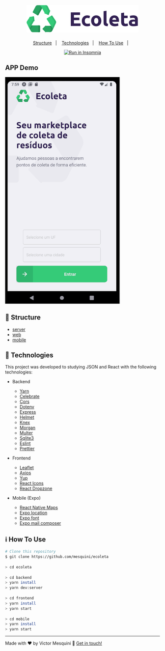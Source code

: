 <h1 align='center'><img src=".github/logo.svg" alt="fundo"/></h1>

<!-- <h3 align="center">
  :construction: In construction :construction:
</h3> -->

<p align="center">
  <a href="#tokyo_tower-structure">Structure</a>&nbsp;&nbsp;&nbsp;|&nbsp;&nbsp;&nbsp;
  <a href="#rocket-technologies">Technologies</a>&nbsp;&nbsp;&nbsp;|&nbsp;&nbsp;&nbsp;
  <a href="#information_source-how-to-use">How To Use</a>&nbsp;&nbsp;&nbsp;|&nbsp;&nbsp;&nbsp;
</p>

<p align="center">
  <a href="https://insomnia.rest/run/?label=Ecoleta&uri=https%3A%2F%2Fraw.githubusercontent.com%2Fmesquini%2Fecoleta%2Fmaster%2FInsomnia_2020-06-06.json" target="_blank"><img src="https://insomnia.rest/images/run.svg" alt="Run in Insomnia"></a>
</p>

<p align="center">
  <h2>APP Demo</h2>
  <img src=".github/ecoleta.gif" alt="git">
</p>

## :tokyo_tower: Structure

- [server](https://github.com/mesquini/ecoleta/tree/master/server)
- [web](https://github.com/mesquini/ecoleta/tree/master/web)
- [mobile](https://github.com/mesquini/ecoleta/tree/master/mobile)

## :rocket: Technologies

This project was developed to studying JSON and React with the following technologies:

- Backend

  - [Yarn][yarn]
  - [Celebrate](https://github.com/arb/celebrate)
  - [Cors](https://github.com/expressjs/cors)
  - [Dotenv](https://github.com/motdotla/dotenv)
  - [Express](https://www.npmjs.com/package/express)
  - [Helmet](https://www.npmjs.com/package/helmet)
  - [Knex](https://www.npmjs.com/package/knex)
  - [Morgan](https://github.com/expressjs/morgan)
  - [Multer](https://github.com/expressjs/multer)
  - [Sqlite3](https://www.npmjs.com/package/sqlite3)
  - [Eslint](https://www.npmjs.com/package/eslint)
  - [Prettier](https://www.npmjs.com/package/prettier)

- Frontend

  - [Leaflet](https://leafletjs.com/download.html)
  - [Axios](https://www.npmjs.com/package/axios)
  - [Yup](https://github.com/jquense/yup)
  - [React Icons](https://www.npmjs.com/package/react-icons)
  - [React Dropzone](https://github.com/react-dropzone/react-dropzone)
  
- Mobile (Expo)
  - [React Native Maps](https://www.npmjs.com/package/react-native-maps)
  - [Expo location](https://docs.expo.io/versions/latest/sdk/location)
  - [Expo font](https://docs.expo.io/versions/latest/sdk/font)
  - [Expo mail composer](https://docs.expo.io/versions/latest/sdk/mail-composer)


## :information_source: How To Use

```bash
# Clone this repository
$ git clone https://github.com/mesquini/ecoleta

> cd ecoleta

> cd backend
> yarn install
> yarn dev:server

> cd frontend
> yarn install
> yarn start

> cd mobile
> yarn install
> yarn start
```

---

Made with ♥ by Victor Mesquini :wave: [Get in touch!](https://www.linkedin.com/in/mesquini/)

[nodejs]: https://nodejs.org/
[yarn]: https://yarnpkg.com/
[vc]: https://code.visualstudio.com/
